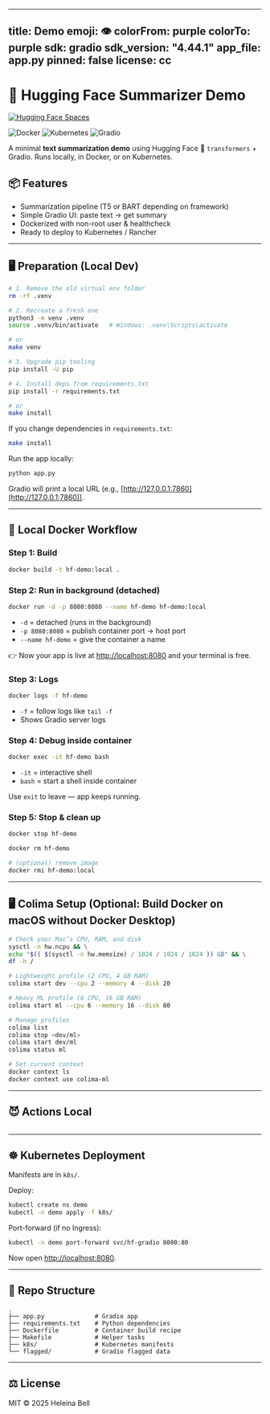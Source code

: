 
---
title: Demo 
emoji: 👁️
colorFrom: purple
colorTo: purple
sdk: gradio
sdk_version: "4.44.1"
app_file: app.py
pinned: false
license: cc
---



# 🤗 Hugging Face Summarizer Demo

[![Hugging Face Spaces](https://img.shields.io/badge/%F0%9F%A4%97%20HuggingFace-Spaces-blue)](https://huggingface.co/spaces/macolulu/demo)

![Docker](https://img.shields.io/badge/Docker-ready-blue?logo=docker)
![Kubernetes](https://img.shields.io/badge/Kubernetes-deployable-326CE5?logo=kubernetes)
![Gradio](https://img.shields.io/badge/Gradio-UI-green?logo=python)

A minimal **text summarization demo** using Hugging Face 🤗 `transformers` + Gradio. Runs locally, in Docker, or on Kubernetes.


## 📦 Features

* Summarization pipeline (T5 or BART depending on framework)
* Simple Gradio UI: paste text → get summary
* Dockerized with non-root user & healthcheck
* Ready to deploy to Kubernetes / Rancher

---

## 🖥️ Preparation (Local Dev)

```sh
# 1. Remove the old virtual env folder
rm -rf .venv

# 2. Recreate a fresh one
python3 -m venv .venv
source .venv/bin/activate   # Windows: .venv\Scripts\activate

# or
make venv

# 3. Upgrade pip tooling
pip install -U pip

# 4. Install deps from requirements.txt
pip install -r requirements.txt

# or
make install
```

If you change dependencies in `requirements.txt`:

```sh
make install
```

Run the app locally:

```sh
python app.py
```

Gradio will print a local URL (e.g., [http://127.0.0.1:7860](http://127.0.0.1:7860)).

---

## 🐳 Local Docker Workflow

### Step 1: Build

```sh
docker build -t hf-demo:local .
```

### Step 2: Run in background (detached)

```sh
docker run -d -p 8080:8080 --name hf-demo hf-demo:local
```

* `-d` = detached (runs in the background)
* `-p 8080:8080` = publish container port → host port
* `--name hf-demo` = give the container a name

👉 Now your app is live at [http://localhost:8080](http://localhost:8080) and your terminal is free.

### Step 3: Logs

```sh
docker logs -f hf-demo
```

* `-f` = follow logs like `tail -f`
* Shows Gradio server logs

### Step 4: Debug inside container

```sh
docker exec -it hf-demo bash
```

* `-it` = interactive shell
* `bash` = start a shell inside container

Use `exit` to leave — app keeps running.

### Step 5: Stop & clean up

```sh
docker stop hf-demo
```

```sh
docker rm hf-demo
```

```sh
# (optional) remove image
docker rmi hf-demo:local
```

---

## 🖥️ Colima Setup (Optional: Build Docker on macOS without Docker Desktop)

```sh
# Check your Mac’s CPU, RAM, and disk
sysctl -n hw.ncpu && \
echo "$(( $(sysctl -n hw.memsize) / 1024 / 1024 / 1024 )) GB" && \
df -h /

# Lightweight profile (2 CPU, 4 GB RAM)
colima start dev --cpu 2 --memory 4 --disk 20

# Heavy ML profile (6 CPU, 16 GB RAM)
colima start ml --cpu 6 --memory 16 --disk 80

# Manage profiles
colima list
colima stop <dev/ml>
colima start dev/ml
colima status ml

# Set current context
docker context ls
docker context use colima-ml
```

---
## 😈 Actions Local
```
```

---

## ☸️ Kubernetes Deployment

Manifests are in `k8s/`.

Deploy:

```sh
kubectl create ns demo
kubectl -n demo apply -f k8s/
```

Port-forward (if no Ingress):

```sh
kubectl -n demo port-forward svc/hf-gradio 8080:80
```

Now open [http://localhost:8080](http://localhost:8080).

---

## 📂 Repo Structure

```
.
├── app.py              # Gradio app
├── requirements.txt    # Python dependencies
├── Dockerfile          # Container build recipe
├── Makefile            # Helper tasks
├── k8s/                # Kubernetes manifests
└── flagged/            # Gradio flagged data
```

---

## ⚖️ License

MIT © 2025 Heleina Bell
